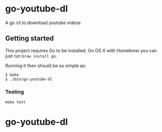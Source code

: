 # go-youtube-dl

A go cli to download youtube videos

## Getting started

This project requires Go to be installed. On OS X with Homebrew you can just run `brew install go`.

Running it then should be as simple as:

```console
$ make
$ ./bin/go-youtube-dl
```

### Testing

`make test`
# go-youtube-dl
